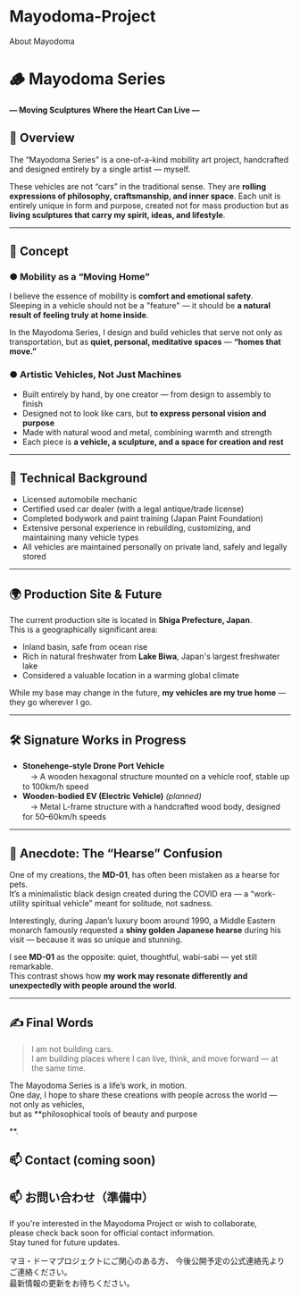 # Mayodoma-Project
About Mayodoma


# 🪵 Mayodoma Series  
**— Moving Sculptures Where the Heart Can Live —**

## 🎨 Overview

The “Mayodoma Series” is a one-of-a-kind mobility art project, handcrafted and designed entirely by a single artist — myself.

These vehicles are not “cars” in the traditional sense. They are **rolling expressions of philosophy, craftsmanship, and inner space**. Each unit is entirely unique in form and purpose, created not for mass production but as **living sculptures that carry my spirit, ideas, and lifestyle**.

---

## 🚗 Concept

### ● Mobility as a “Moving Home”

I believe the essence of mobility is **comfort and emotional safety**.  
Sleeping in a vehicle should not be a "feature" — it should be **a natural result of feeling truly at home inside**.

In the Mayodoma Series, I design and build vehicles that serve not only as transportation, but as **quiet, personal, meditative spaces** — **“homes that move.”**

### ● Artistic Vehicles, Not Just Machines

- Built entirely by hand, by one creator — from design to assembly to finish  
- Designed not to look like cars, but **to express personal vision and purpose**  
- Made with natural wood and metal, combining warmth and strength  
- Each piece is **a vehicle, a sculpture, and a space for creation and rest**

---

## 🧰 Technical Background

- Licensed automobile mechanic  
- Certified used car dealer (with a legal antique/trade license)  
- Completed bodywork and paint training (Japan Paint Foundation)  
- Extensive personal experience in rebuilding, customizing, and maintaining many vehicle types  
- All vehicles are maintained personally on private land, safely and legally stored

---

## 🌍 Production Site & Future

The current production site is located in **Shiga Prefecture, Japan**.  
This is a geographically significant area:  
- Inland basin, safe from ocean rise  
- Rich in natural freshwater from **Lake Biwa**, Japan's largest freshwater lake  
- Considered a valuable location in a warming global climate

While my base may change in the future, **my vehicles are my true home** — they go wherever I go.

---

## 🛠 Signature Works in Progress

- **Stonehenge-style Drone Port Vehicle**  
　→ A wooden hexagonal structure mounted on a vehicle roof, stable up to 100km/h speed  
- **Wooden-bodied EV (Electric Vehicle)** *(planned)*  
　→ Metal L-frame structure with a handcrafted wood body, designed for 50–60km/h speeds

---

## 🐾 Anecdote: The “Hearse” Confusion

One of my creations, the **MD-01**, has often been mistaken as a hearse for pets.  
It’s a minimalistic black design created during the COVID era — a “work-utility spiritual vehicle” meant for solitude, not sadness.

Interestingly, during Japan’s luxury boom around 1990, a Middle Eastern monarch famously requested a **shiny golden Japanese hearse** during his visit — because it was so unique and stunning.

I see **MD-01** as the opposite: quiet, thoughtful, wabi-sabi — yet still remarkable.  
This contrast shows how **my work may resonate differently and unexpectedly with people around the world**.

---



## ✍ Final Words

> I am not building cars.  
> I am building places where I can live, think, and move forward — at the same time.

The Mayodoma Series is a life’s work, in motion.  
One day, I hope to share these creations with people across the world — not only as vehicles,  
but as **philosophical tools of beauty and purpose


**.


## 📫 Contact (coming soon)  
## 📫 お問い合わせ（準備中）

If you're interested in the Mayodoma Project or wish to collaborate,  
please check back soon for official contact information.  
Stay tuned for future updates.

マヨ・ドーマプロジェクトにご関心のある方、
今後公開予定の公式連絡先よりご連絡ください。  
最新情報の更新をお待ちください。



